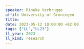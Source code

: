 ```yaml
---
speaker: Rineke Verbrugge
affil: University of Groningen
title: 
date: 2023-05-12 10:00:00 +02:00
tags: ["LL","LL23"]
ll_year: 2023
ll_kind: research
---
```

